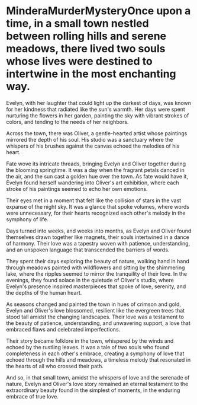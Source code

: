 # MinderaMurderMysteryOnce upon a time, in a small town nestled between rolling hills and serene meadows, there lived two souls whose lives were destined to intertwine in the most enchanting way.

Evelyn, with her laughter that could light up the darkest of days, was known for her kindness that radiated like the sun's warmth. Her days were spent nurturing the flowers in her garden, painting the sky with vibrant strokes of colors, and tending to the needs of her neighbors.

Across the town, there was Oliver, a gentle-hearted artist whose paintings mirrored the depth of his soul. His studio was a sanctuary where the whispers of his brushes against the canvas echoed the melodies of his heart.

Fate wove its intricate threads, bringing Evelyn and Oliver together during the blooming springtime. It was a day when the fragrant petals danced in the air, and the sun cast a golden hue over the town. As fate would have it, Evelyn found herself wandering into Oliver's art exhibition, where each stroke of his paintings seemed to echo her own emotions.

Their eyes met in a moment that felt like the collision of stars in the vast expanse of the night sky. It was a glance that spoke volumes, where words were unnecessary, for their hearts recognized each other's melody in the symphony of life.

Days turned into weeks, and weeks into months, as Evelyn and Oliver found themselves drawn together like magnets, their souls intertwined in a dance of harmony. Their love was a tapestry woven with patience, understanding, and an unspoken language that transcended the barriers of words.

They spent their days exploring the beauty of nature, walking hand in hand through meadows painted with wildflowers and sitting by the shimmering lake, where the ripples seemed to mirror the tranquility of their love. In the evenings, they found solace in the quietude of Oliver's studio, where Evelyn's presence inspired masterpieces that spoke of love, serenity, and the depths of the human heart.

As seasons changed and painted the town in hues of crimson and gold, Evelyn and Oliver's love blossomed, resilient like the evergreen trees that stood tall amidst the changing landscapes. Their love was a testament to the beauty of patience, understanding, and unwavering support, a love that embraced flaws and celebrated imperfections.

Their story became folklore in the town, whispered by the winds and echoed by the rustling leaves. It was a tale of two souls who found completeness in each other's embrace, creating a symphony of love that echoed through the hills and meadows, a timeless melody that resonated in the hearts of all who crossed their path.

And so, in that small town, amidst the whispers of love and the serenade of nature, Evelyn and Oliver's love story remained an eternal testament to the extraordinary beauty found in the simplest of moments, in the enduring embrace of true love.
